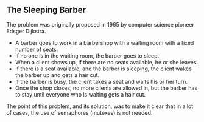## The Sleeping Barber

The problem was originally proposed in 1965 by computer science pioneer Edsger Dijkstra. 

 - A barber goes to work in a barbershop with a waiting room with a fixed number of seats.
 - If no one is in the waiting room, the barber goes to sleep.
 - When a client shows up, if there are no seats available, he or she leaves.
 - If there is a seat available, and the barber is sleeping, the client wakes the barber up and gets a hair cut.
 - If the barber is busy, the client takes a seat and waits his or her turn.
 - Once the shop closes, no more clients are allowed in, but the barber has to stay until everyone who is waiting gets a hair cut.

The point of this problem, and its solution, was to make it clear that in a lot of cases, the use of semaphores (mutexes) is not needed.
